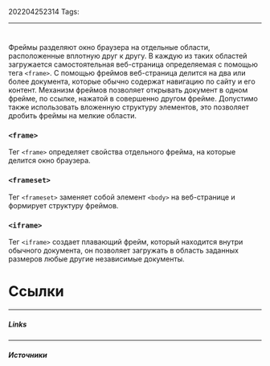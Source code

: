 202204252314
Tags:
___
#
Фреймы разделяют окно браузера на отдельные области, расположенные вплотную друг к другу. В каждую из таких областей загружается самостоятельная веб-страница определяемая с помощью тега `<frame>`. С помощью фреймов веб-страница делится на два или более документа, которые обычно содержат навигацию по сайту и его контент. Механизм фреймов позволяет открывать документ в одном фрейме, по ссылке, нажатой в совершенно другом фрейме. Допустимо также использовать вложенную структуру элементов, это позволяет дробить фреймы на мелкие области.

### `<frame>`

Тег `<frame>` определяет свойства отдельного фрейма, на которые делится окно браузера.

### `<frameset>`

Тег `<frameset>` заменяет собой элемент `<body>` на веб-странице и формирует структуру фреймов.

### `<iframe>`

Тег `<iframe>` создает плавающий фрейм, который находится внутри обычного документа, он позволяет загружать в область заданных размеров любые другие независимые документы.


# Ссылки
___
##### Links


---
##### Источники
